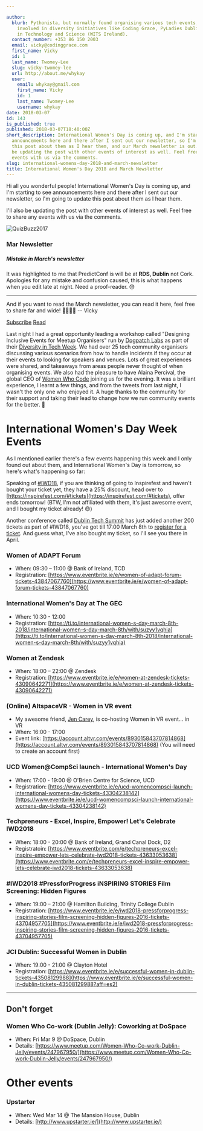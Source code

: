 ```yaml
---

author:
  blurb: Pythonista, but normally found organising various tech events, and now heavily
    involved in diversity initiatives like Coding Grace, PyLadies Dublin, and Women
    in Technology and Science (WITS Ireland).
  contact_number: +353 86 150 2003
  email: vicky@codinggrace.com
  first_name: Vicky
  id: 1
  last_name: Twomey-Lee
  slug: vicky-twomey-lee
  url: http://about.me/whykay
  user:
    email: whykay@gmail.com
    first_name: Vicky
    id: 1
    last_name: Twomey-Lee
    username: whykay
date: 2018-03-07
id: 143
is_published: true
published: 2018-03-07T18:40:00Z
short_description: International Women's Day is coming up, and I'm starting to see
  announcements here and there after I sent out our newsletter, so I'm going to update
  this post about them as I hear them, and our March newsletter is out. I'll also
  be updating the post with other events of interest as well. Feel free to share any
  events with us via the comments.
slug: international-womens-day-2018-and-march-newsletter
title: International Women's Day 2018 and March Newsletter
---
```


Hi all you wonderful people! International Women's Day is coming up, and I'm starting to see announcements here and there after I sent out our newsletter, so I'm going to update this post about them as I hear them.

I'll also be updating the post with other events of interest as well. Feel free to share any events with us via the comments.

<div class="row">
  <div class="col-sm-6 col-md-6">
    <div class="thumbnail">
      <img src="https://gallery.mailchimp.com/8612b25618972d14df5c6a1fb/images/58a4348a-edfd-4b5d-8671-c2a5d2b9b312.jpg" class="img-responsive img-thumbnail"" alt="QuizBuzz2017">
      <div class="caption">
        <h3>Mar Newsletter</h3>
        <h5>Mistake in March's newsletter</h5>
		<p>It was highlighted to me that PredictConf is will be at <strong>RDS, Dublin</strong> not Cork. Apologies for any mistake and confusion caused, this is what happens when you edit late at night. Need a proof-reader. 😓</p>
        <hr>
        <p>And if you want to read the March newsletter, you can read it here, feel free to share far and wide! 👩‍💻👨‍💻 -- Vicky
		</p>
        <p><a href="http://codinggrace.com" class="btn btn-default" role="button">Subscribe</a> <a href="https://us7.campaign-archive.com/?u=8612b25618972d14df5c6a1fb&id=6537b812fa" class="btn btn-success" role="button">Read</a></p>
      </div>
    </div>
  </div>

</div>

Last night I had a great opportunity leading a workshop called "Designing Inclusive Events for Meetup Organisers" run by [Dogpatch Labs](https://dogpatchlabs.com) as part of their [Diversity in Tech Week](http://dogpatchlabs.com/diversityintechweek2018/). We had over 25 tech community organisers discussing various scenarios from how to handle incidents if they occur at their events to looking for speakers and venues. Lots of great experiences were shared, and takeaways from areas people never thought of when organising events. We also had the pleasure to have Alaina Percival, the global CEO of [Women Who Code](https://womenwhocode.com) joining us for the evening. It was a brilliant experience, I learnt a few things, and from the tweets from last night, I wasn't the only one who enjoyed it. A huge thanks to the community for their support and taking their lead to change how we run community events for the better. 🙌

# International Women's Day Week Events
As I mentioned earlier there's a few events happening this week and I only found out about them, and International Women's Day is tomorrow, so here's what's happening so far:

Speaking of [#IWD18](https://twitter.com/hashtag/IWD18), if you are thinking of going to Inspirefest and haven't bought your ticket yet, they have a 25% discount, head over to [https://inspirefest.com/#tickets](https://inspirefest.com/#tickets), offer ends tomorrow! (BTW, I'm not affiliated with them, it's just awesome event, and I bought my ticket already! 😍)

Another conference called [Dublin Tech Summit](http://dublintechsummit.com) has just added another 200 tickets as part of #IWD18, you've got till 17:00 March 8th to [register for a ticket](https://ti.to/dts/2018/with/oqmmy5ioqpe). And guess what, I've also bought my ticket, so I'll see you there in April. 


### Women of ADAPT Forum
* When: 09:30 – 11:00 @ Bank of Ireland, TCD
* Registration: [https://www.eventbrite.ie/e/women-of-adapt-forum-tickets-43847067760](https://www.eventbrite.ie/e/women-of-adapt-forum-tickets-43847067760)

### International Women's Day at The GEC
* When: 10:30 - 12:00
* Registration: [https://ti.to/international-women-s-day-march-8th-2018/international-women-s-day-march-8th/with/suzyy1vqhia](https://ti.to/international-women-s-day-march-8th-2018/international-women-s-day-march-8th/with/suzyy1vqhia)

### Women at Zendesk
* When: 18:00 – 22:00 @ Zendesk
* Registration: [https://www.eventbrite.ie/e/women-at-zendesk-tickets-43090642271](https://www.eventbrite.ie/e/women-at-zendesk-tickets-43090642271)

### (Online) AltspaceVR - Women in VR event
* My awesome friend, [Jen Carey](https://twitter.com/JenuinePanic),  is co-hosting Women in VR event... in VR 
* When: 16:00 - 17:00
* Event link: [https://account.altvr.com/events/893015843707814868](https://account.altvr.com/events/893015843707814868) (You will need to create an account first)

### UCD Women@CompSci launch - International Women's Day
* When: 17:00 - 19:00 @  O'Brien Centre for Science, UCD
* Registration: [https://www.eventbrite.ie/e/ucd-womencompsci-launch-international-womens-day-tickets-43304238142](https://www.eventbrite.ie/e/ucd-womencompsci-launch-international-womens-day-tickets-43304238142)

### Techpreneurs - Excel, Inspire, Empower! Let's Celebrate IWD2018
* When: 18:00 - 20:00 @ Bank of Ireland, Grand Canal Dock, D2
* Registratoin: [https://www.eventbrite.com/e/techpreneurs-excel-inspire-empower-lets-celebrate-iwd2018-tickets-43633053638](https://www.eventbrite.com/e/techpreneurs-excel-inspire-empower-lets-celebrate-iwd2018-tickets-43633053638)

### #IWD2018 #PressforProgress iNSPIRING STORIES Film Screening: Hidden Figures
* When: 19:00 – 21:00 @ Hamilton Building, Trinity College Dublin
* Registration: [https://www.eventbrite.ie/e/iwd2018-pressforprogress-inspiring-stories-film-screening-hidden-figures-2016-tickets-43704957705](https://www.eventbrite.ie/e/iwd2018-pressforprogress-inspiring-stories-film-screening-hidden-figures-2016-tickets-43704957705)

### JCI Dublin: Successful Women in Dublin
* When: 19:00 - 21:00 @ Clayton Hotel 
* Registration: [https://www.eventbrite.ie/e/successful-women-in-dublin-tickets-43508129988](https://www.eventbrite.ie/e/successful-women-in-dublin-tickets-43508129988?aff=es2)

<hr>

## Don't forget 

### Women Who Co-work (Dublin Jelly): Coworking at DoSpace
* When: Fri Mar 9 @ DoSpace, Dublin
* Details: [https://www.meetup.com/Women-Who-Co-work-Dublin-Jelly/events/247967950/](https://www.meetup.com/Women-Who-Co-work-Dublin-Jelly/events/247967950/)

# Other events

### Upstarter
* When: Wed Mar 14 @ The Mansion House, Dublin
* Details: [http://www.upstarter.ie/](http://www.upstarter.ie/)